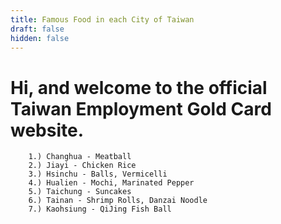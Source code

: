```yaml
---
title: Famous Food in each City of Taiwan
draft: false
hidden: false
---
```


# Hi, and welcome to the official Taiwan Employment Gold Card website.

        1.) Changhua - Meatball
        2.) Jiayi - Chicken Rice
        3.) Hsinchu - Balls, Vermicelli 
        4.) Hualien - Mochi, Marinated Pepper
        5.) Taichung - Suncakes
        6.) Tainan - Shrimp Rolls, Danzai Noodle
        7.) Kaohsiung - QiJing Fish Ball
